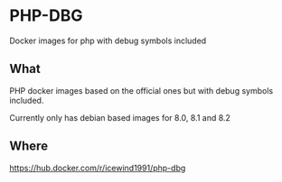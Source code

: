 # PHP-DBG

Docker images for php with debug symbols included

## What

PHP docker images based on the official ones but with debug symbols included.

Currently only has debian based images for 8.0, 8.1 and 8.2

## Where

https://hub.docker.com/r/icewind1991/php-dbg